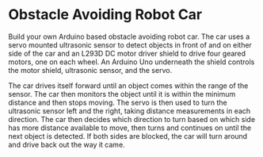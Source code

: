 # Obstacle Avoiding Robot Car

Build your own Arduino based obstacle avoiding robot car. The car uses a servo mounted ultrasonic sensor to detect objects in front of and on either side of the car and an L293D DC motor driver shield to drive four geared motors, one on each wheel. An Arduino Uno underneath the shield controls the motor shield, ultrasonic sensor, and the servo.

The car drives itself forward until an object comes within the range of the sensor. The car then monitors the object until it is within the minimum distance and then stops moving. The servo is then used to turn the ultrasonic sensor left and the right, taking distance measurements in each direction. The car then decides which direction to turn based on which side has more distance available to move, then turns and continues on until the next object is detected. If both sides are blocked, the car will turn around and drive back out the way it came.
